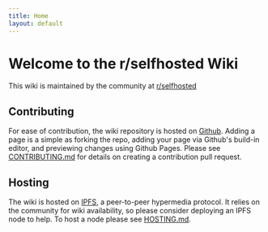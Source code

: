 ```yaml
---
title: Home
layout: default
---
```

# Welcome to the r/selfhosted Wiki

This wiki is maintained by the community at [r/selfhosted](https://www.reddit.com/r/selfhosted)

## Contributing

For ease of contribution, the wiki repository is hosted on [Github](https://github.com/kaysond/selfhosted-wiki). Adding a page is a simple as forking the repo, adding your page via Github's build-in editor, and previewing changes using Github Pages. Please see [CONTRIBUTING.md](https://github.com/kaysond/selfhosted-wiki/blob/master/CONTRIBUTING.md) for details on creating a contribution pull request.

## Hosting

The wiki is hosted on [IPFS](https://ipfs.io), a peer-to-peer hypermedia protocol. It relies on the community for wiki availability, so please consider deploying an IPFS node to help. To host a node please see [HOSTING.md](https://github.com/kaysond/selfhosted-wiki/blob/master/HOSTING.md).